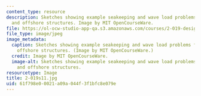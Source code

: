 ```yaml
---
content_type: resource
description: Sketches showing example seakeeping and wave load problems for ships
  and offshore structures. Image by MIT OpenCourseWare.
file: https://ol-ocw-studio-app-qa.s3.amazonaws.com/courses/2-019-design-of-ocean-systems-spring-2011/61f798e00021a09a044f3f1bfc8e079e_2-019s11.jpg
file_type: image/jpeg
image_metadata:
  caption: Sketches showing example seakeeping and wave load problems for ships and
    offshore structures. (Image by MIT OpenCourseWare.)
  credit: Image by MIT OpenCourseWare.
  image-alt: Sketches showing example seakeeping and wave load problems for ships
    and offshore structures.
resourcetype: Image
title: 2-019s11.jpg
uid: 61f798e0-0021-a09a-044f-3f1bfc8e079e
---
```

